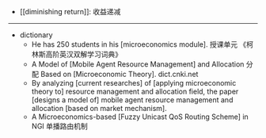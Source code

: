 - [[diminishing return]]: 收益递减
- ---
- dictionary 
    - He has 250 students in his [microeconomics module]. 授课单元 《柯林斯高阶英汉双解学习词典》
    - A Model of [Mobile Agent Resource Management] and Allocation 分配 Based on [Microeconomic Theory]. dict.cnki.net
    - By analyzing [current researches] of [applying microeconomic theory to] resource management and allocation field, the paper [designs a model of] mobile agent resource management and allocation [based on market mechanism]. 
    - A Microeconomics-based [Fuzzy Unicast QoS Routing Scheme] in NGI 单播路由机制
